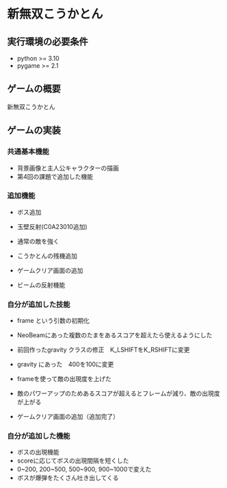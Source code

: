 # 新無双こうかとん

## 実行環境の必要条件
* python >= 3.10
* pygame >= 2.1

## ゲームの概要
新無双こうかとん

## ゲームの実装
### 共通基本機能
* 背景画像と主人公キャラクターの描画
* 第4回の課題で追加した機能

### 追加機能
* ボス追加
* 玉壁反射(C0A23010追加)
* 通常の敵を強く
* こうかとんの残機追加

* ゲームクリア画面の追加
* ビームの反射機能
### 自分が追加した技能
*  frame という引数の初期化
*  NeoBeamにあった複数のたまをあるスコアを超えたら使えるようにした
*  前回作ったgravity クラスの修正　K_LSHIFTをK_RSHIFTに変更
* gravity にあった　400を100に変更
* frameを使って敵の出現度を上げた
* 敵のパワーアップのためあるスコアが超えるとフレームが減り、敵の出現度が上がる


* ゲームクリア画面の追加（追加完了）

### 自分が追加した機能
* ボスの出現機能
* scoreに応じてボスの出現間隔を短くした
* 0~200, 200~500, 500~900, 900~1000で変えた
* ボスが爆弾をたくさん吐き出してくる
